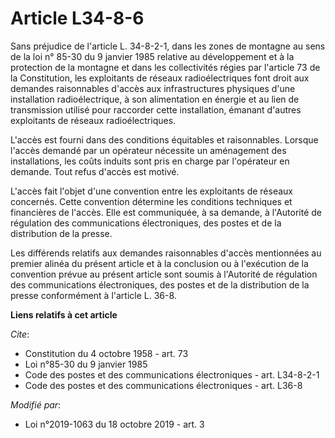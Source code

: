 # Article L34-8-6

Sans préjudice de l'article L. 34-8-2-1, dans les zones de montagne au sens de la loi n° 85-30 du 9 janvier 1985 relative au
développement et à la protection de la montagne et dans les collectivités régies par l'article 73 de la Constitution, les
exploitants de réseaux radioélectriques font droit aux demandes raisonnables d'accès aux infrastructures physiques d'une
installation radioélectrique, à son alimentation en énergie et au lien de transmission utilisé pour raccorder cette
installation, émanant d'autres exploitants de réseaux radioélectriques.

L'accès est fourni dans des conditions équitables et raisonnables. Lorsque l'accès demandé par un opérateur nécessite un
aménagement des installations, les coûts induits sont pris en charge par l'opérateur en demande. Tout refus d'accès est
motivé.

L'accès fait l'objet d'une convention entre les exploitants de réseaux concernés. Cette convention détermine les conditions
techniques et financières de l'accès. Elle est communiquée, à sa demande, à l'Autorité de régulation des communications
électroniques, des postes et de la distribution de la presse.

Les différends relatifs aux demandes raisonnables d'accès mentionnées au premier alinéa du présent article et à la conclusion
ou à l'exécution de la convention prévue au présent article sont soumis à l'Autorité de régulation des communications
électroniques, des postes et de la distribution de la presse conformément à l'article L. 36-8.

**Liens relatifs à cet article**

_Cite_:

  - Constitution du 4 octobre 1958 - art. 73
  - Loi n°85-30 du 9 janvier 1985
  - Code des postes et des communications électroniques - art. L34-8-2-1
  - Code des postes et des communications électroniques - art. L36-8

_Modifié par_:

  - Loi n°2019-1063 du 18 octobre 2019 - art. 3
